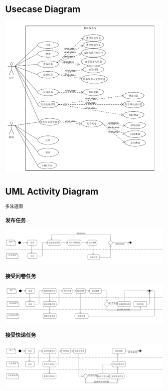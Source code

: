 # Usecase Diagram
![](../images/Business1.png)


# UML Activity Diagram
多泳道图
### 发布任务
![](../images/4-1-1.PNG)

### 接受问卷任务
![](../images/4-1-3.PNG)

### 接受快递任务
![](../images/4-1-2.PNG)
